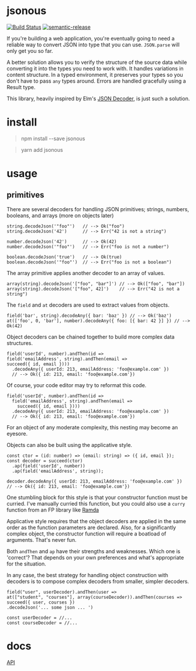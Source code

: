 # jsonous

[![Build Status](https://travis-ci.org/kofno/jsonous.svg?branch=master)](https://travis-ci.org/kofno/jsonous)
[![semantic-release](https://img.shields.io/badge/%20%20%F0%9F%93%A6%F0%9F%9A%80-semantic--release-e10079.svg)](https://github.com/semantic-release/semantic-release)

If you're building a web application, you're eventually going to need a reliable
way to convert JSON into type that you can use. `JSON.parse` will only get you
so far.

A better solution allows you to verify the structure of the source data while
converting it into the types you need to work with. It handles variations in
content structure. In a typed environment, it preserves your types so you don't
have to pass `any` types around. Errors are handled gracefully using a Result
type.

This library, heavily inspired by Elm's [JSON Decoder](http://package.elm-lang.org/packages/elm-lang/core/latest/Json-Decode), is just
such a solution.


# install

> npm install --save jsonous

> yarn add jsonous

# usage

## primitives

There are several decoders for handling JSON primitives; strings, numbers,
booleans, and arrays (more on objects later)

    string.decodeJson('"foo"')   // --> Ok("foo")
    string.decodeJson('42')      // --> Err("42 is not a string")

    number.decodeJson('42')      // --> Ok(42)
    number.decodeJson('"foo"')   // --> Err("foo is not a number")

    boolean.decodeJson('true')   // --> Ok(true)
    boolean.decodeJson('"foo"')  // --> Err("foo is not a boolean")

The array primitive applies another decoder to an array of values.

    array(string).decodeJson('["foo", "bar"]') // --> Ok(["foo", "bar"])
    array(string).decodeJson('["foo", 42]')    // --> Err("42 is not a string")

The `field` and `at` decoders are used to extract values from objects.

    field('bar', string).decodeAny({ bar: 'baz' }) // --> Ok('baz')
    at(['foo', 0, 'bar'], number).decodeAny({ foo: [{ bar: 42 }] }) // --> Ok(42)

Object decoders can be chained together to build more complex data structures.

    field('userId', number).andThen(id =>
    field('emailAddress', string).andThen(email =>
    succeed({ id, email })))
      .decodeAny({ userId: 213, emailAddress: 'foo@example.com' })
      // --> Ok({ id: 213, email: 'foo@example.com'})

Of course, your code editor may try to reformat this code.

    field('userId', number).andThen(id =>
      field('emailAddress', string).andThen(email =>
        succeed({ id, email })))
      .decodeAny({ userId: 213, emailAddress: 'foo@example.com' })
      // --> Ok({ id: 213, email: 'foo@example.com'})

For an object of any moderate complexity, this nesting may become an eyesore.

Objects can also be built using the applicative style.

    const ctor = (id: number) => (email: string) => ({ id, email });
    const decoder = succeed(ctor)
      .ap(field('userId', number))
      .ap(field('emailAddress', string));

    decoder.decodeAny({ userId: 213, emailAddress: 'foo@example.com' })
    // --> Ok({ id: 213, email: 'foo@example.com'})

One stumbling block for this style is that your constructor function must be
curried. I've manually curried this function, but you could also use a `curry`
function from an FP library like [Ramda](http://ramdajs.com/docs/#curry)

Applicative style requires that the object decoders are applied in the same
order as the function parameters are declared. Also, for a significantly
complex object, the constructor function will require a boatload of arguments.
That's never fun.

Both `andThen` and `ap` have their strengths and weaknesses. Which one is 'correct'?
That depends on your own preferences and what's appropriate for the situation.

In any case, the best strategy for handling object construction with decoders
is to compose complex decoders from smaller, simpler decoders.

    field("user", userDecoder).andThen(user =>
    at(["student", "courses"], array(courseDecoder)).andThen(courses =>
    succeed({ user, courses })
    .decodeJson('... some json ... ')

    const userDecoder = //...
    const courseDecoder = //...





# docs

[API](https://kofno.github.io/jsonous)
